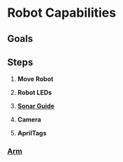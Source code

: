 # Robot Capabilities

## Goals


## Steps

1. **Move Robot**

1. **Robot LEDs**

1. **[Sonar Guide](Sonar_Guide.md)**

1. **Camera**

1. **AprilTags**

### [Arm](Arm.md)

